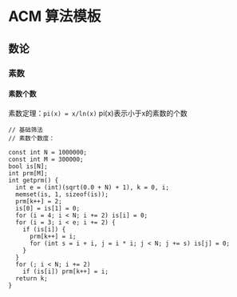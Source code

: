 # ACM 算法模板  



## 数论


### 素数


####  素数个数


素数定理：`pi(x) = x/ln(x)`
pi(x)表示小于x的素数的个数


```
// 基础筛法
// 素数个数度：

const int N = 1000000;
const int M = 300000;
bool is[N];
int prm[M];
int getprm() {
  int e = (int)(sqrt(0.0 + N) + 1), k = 0, i;
  memset(is, 1, sizeof(is));
  prm[k++] = 2;
  is[0] = is[1] = 0;
  for (i = 4; i < N; i += 2) is[i] = 0;
  for (i = 3; i < e; i += 2) {
    if (is[i]) {
      prm[k++] = i;
      for (int s = i + i, j = i * i; j < N; j += s) is[j] = 0;
    }
  }
  for (; i < N; i += 2)
    if (is[i]) prm[k++] = i;
  return k;
}
```


